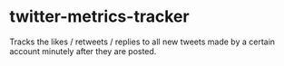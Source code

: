 # twitter-metrics-tracker
Tracks the likes / retweets / replies to all new tweets made by a certain account minutely after they are posted.

